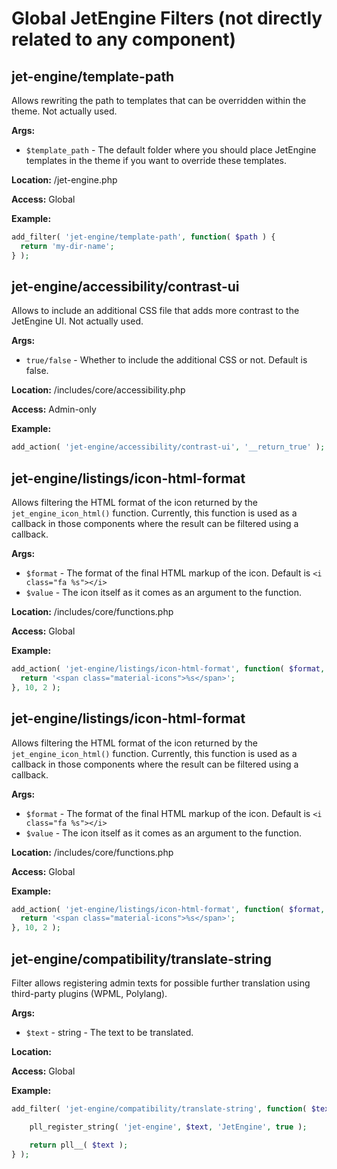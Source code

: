 # Global JetEngine Filters (not directly related to any component)

## jet-engine/template-path

Allows rewriting the path to templates that can be overridden within the theme. Not actually used.

**Args:**
- `$template_path` - The default folder where you should place JetEngine templates in the theme if you want to override these templates.

**Location:**
/jet-engine.php

**Access:**
Global

**Example:**

```php
add_filter( 'jet-engine/template-path', function( $path ) {
  return 'my-dir-name';
} );
```

## jet-engine/accessibility/contrast-ui

Allows to include an additional CSS file that adds more contrast to the JetEngine UI. Not actually used.

**Args:**
- `true/false` - Whether to include the additional CSS or not. Default is false.

**Location:**
/includes/core/accessibility.php

**Access:**
Admin-only

**Example:**

```php
add_action( 'jet-engine/accessibility/contrast-ui', '__return_true' );
```

## jet-engine/listings/icon-html-format

Allows filtering the HTML format of the icon returned by the `jet_engine_icon_html()` function. Currently, this function is used as a callback in those components where the result can be filtered using a callback.

**Args:**
- `$format` - The format of the final HTML markup of the icon. Default is `<i class="fa %s"></i>`
- `$value` - The icon itself as it comes as an argument to the function.

**Location:**
/includes/core/functions.php

**Access:**
Global

**Example:**

```php
add_action( 'jet-engine/listings/icon-html-format', function( $format, $icon ) {
  return '<span class="material-icons">%s</span>';
}, 10, 2 );
```

## jet-engine/listings/icon-html-format

Allows filtering the HTML format of the icon returned by the `jet_engine_icon_html()` function. Currently, this function is used as a callback in those components where the result can be filtered using a callback.

**Args:**
- `$format` - The format of the final HTML markup of the icon. Default is `<i class="fa %s"></i>`
- `$value` - The icon itself as it comes as an argument to the function.

**Location:**
/includes/core/functions.php

**Access:**
Global

**Example:**

```php
add_action( 'jet-engine/listings/icon-html-format', function( $format, $icon ) {
  return '<span class="material-icons">%s</span>';
}, 10, 2 );
```

## jet-engine/compatibility/translate-string

Filter allows registering admin texts for possible further translation using third-party plugins (WPML, Polylang).

**Args:**
- `$text` - string - The text to be translated.

**Location:**

**Access:**
Global

**Example:**

```php
add_filter( 'jet-engine/compatibility/translate-string', function( $text ) {

    pll_register_string( 'jet-engine', $text, 'JetEngine', true );

    return pll__( $text );
} );
```